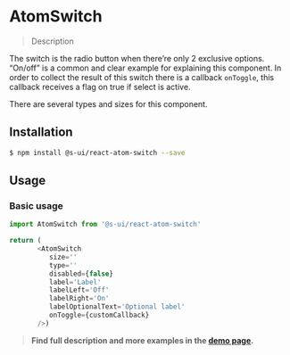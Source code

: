 # AtomSwitch

> Description

The switch is the radio button when there’re only 2 exclusive options. “On/off” is a common and clear example for explaining this component.
In order to collect the result of this switch there is a callback `onToggle`, this callback receives a flag on true if
select is active.

There are several types and sizes for this component.

## Installation

```sh
$ npm install @s-ui/react-atom-switch --save
```

## Usage

### Basic usage
```js
import AtomSwitch from '@s-ui/react-atom-switch'

return (
       <AtomSwitch
          size=''
          type=''
          disabled={false}
          label='Label'
          labelLeft='Off'
          labelRight='On'
          labelOptionalText='Optional label'
          onToggle={customCallback}
       />)
```


> **Find full description and more examples in the [demo page](#).**